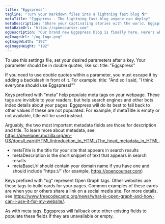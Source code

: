 ```yaml
---
title: "Eggspress"
tagline: "Turn your markdown files into a lightning fast blog 🌎"
metaTitle: "Eggspress - The lightning fast blog anyone can deploy"
metaDescription: "Share your captivating stories with the world. Eggspress turns your markdown files into an immersive reading experience. Discover the joy of seamless deployment and watch your words take flight!"
metaBaseUrl: "https://opencourser.com"
ogDescription: "Our brand new Eggspress blog is finally here. Here's what you need to know."
ogImageUrl: "/og_logo.png"
ogImageWidth: "192"
ogImageHeight: "192"
---
```


To use this settings file, set your desired parameters after a key. Your parameter should be in double quotes, like so:
title: "Eggspress"

If you need to use double quotes within a parameter, you must escape it by adding a backslash in front of it. For example:
title: "And so I said, \"I think everyone should use Eggspress!\""

Keys prefixed with "meta" help populate meta tags on your webpage. These tags are invisible to your readers, but help search engines and other bots index details about your pages. Eggspress will do its best to fall back to other values if these are not populated. For example, if metaTitle is empty or not available, title will be used instead.

Arguably, the two most important metadata fields are those for description and title. To learn more about metadata, see https://developer.mozilla.org/en-US/docs/Learn/HTML/Introduction_to_HTML/The_head_metadata_in_HTML.
- metaTitle is the title for your site that appears in search results
- metaDescription is the short snippet of text that appears in search results
- metaBaseUrl should contain your domain name if you have one and should include "https://" (for example, https://opencourser.com)

Keys prefixed with "og" represent Open Graph tags. Other websites use these tags to build cards for your pages. Common examples of these cards are when you or others share a link on a social media site. For more details, see https://www.freecodecamp.org/news/what-is-open-graph-and-how-can-i-use-it-for-my-website/.

As with meta tags, Eggspress will fallback onto other existing fields to populate these fields if they are unavailable or empty.